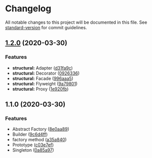 # Changelog

All notable changes to this project will be documented in this file. See [standard-version](https://github.com/conventional-changelog/standard-version) for commit guidelines.

## [1.2.0](https://github.com/thecreazy/got-javascript-patterns/compare/v1.1.0...v1.2.0) (2020-03-30)


### Features

* **structural:** Adapter ([d31fa9c](https://github.com/thecreazy/got-javascript-patterns/commit/d31fa9ca639e67d13a75da9346f2d8c8a8f28211))
* **structural:** Decorator ([0926336](https://github.com/thecreazy/got-javascript-patterns/commit/09263366a40792d75cc257a31dab8c82ba54e05a))
* **structural:** Facade ([996aaa5](https://github.com/thecreazy/got-javascript-patterns/commit/996aaa5ca697fe6537992b9bd7224477e2b150f6))
* **structural:** Flyweight ([9a79801](https://github.com/thecreazy/got-javascript-patterns/commit/9a798016d95ef1ffa1366c4df343363cb074335c))
* **structural:** Proxy ([1e920fb](https://github.com/thecreazy/got-javascript-patterns/commit/1e920fb861d6b81efacc019dc44e89840e8f14a9))

## 1.1.0 (2020-03-30)


### Features

* Abstract Factory ([8e0aa89](https://github.com/thecreazy/got-javascript-patterns/commit/8e0aa897a1516bf2a3bac29baf489f57daea86c0))
* Builder ([9c6d4ff](https://github.com/thecreazy/got-javascript-patterns/commit/9c6d4ff0695d3d1f5130f904311478ed6f770338))
* factory method ([a35a840](https://github.com/thecreazy/got-javascript-patterns/commit/a35a8406624caa41feebe9cd26a2b3accade4b65))
* Prototype ([c03e7ef](https://github.com/thecreazy/got-javascript-patterns/commit/c03e7efdb413b628f393b42fa76078d4b4a341db))
* Singleton ([0a85a97](https://github.com/thecreazy/got-javascript-patterns/commit/0a85a9783198be5e786c1b5f6fd62da9cc5e0086))

